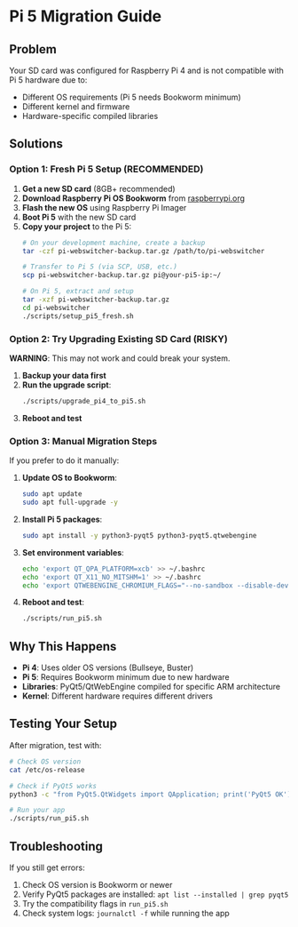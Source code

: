 # Pi 5 Migration Guide

## Problem
Your SD card was configured for Raspberry Pi 4 and is not compatible with Pi 5 hardware due to:
- Different OS requirements (Pi 5 needs Bookworm minimum)
- Different kernel and firmware
- Hardware-specific compiled libraries

## Solutions

### Option 1: Fresh Pi 5 Setup (RECOMMENDED)

1. **Get a new SD card** (8GB+ recommended)
2. **Download Raspberry Pi OS Bookworm** from [raspberrypi.org](https://www.raspberrypi.org/downloads/)
3. **Flash the new OS** using Raspberry Pi Imager
4. **Boot Pi 5** with the new SD card
5. **Copy your project** to the Pi 5:
   ```bash
   # On your development machine, create a backup
   tar -czf pi-webswitcher-backup.tar.gz /path/to/pi-webswitcher
   
   # Transfer to Pi 5 (via SCP, USB, etc.)
   scp pi-webswitcher-backup.tar.gz pi@your-pi5-ip:~/
   
   # On Pi 5, extract and setup
   tar -xzf pi-webswitcher-backup.tar.gz
   cd pi-webswitcher
   ./scripts/setup_pi5_fresh.sh
   ```

### Option 2: Try Upgrading Existing SD Card (RISKY)

**WARNING**: This may not work and could break your system.

1. **Backup your data first**
2. **Run the upgrade script**:
   ```bash
   ./scripts/upgrade_pi4_to_pi5.sh
   ```
3. **Reboot and test**

### Option 3: Manual Migration Steps

If you prefer to do it manually:

1. **Update OS to Bookworm**:
   ```bash
   sudo apt update
   sudo apt full-upgrade -y
   ```

2. **Install Pi 5 packages**:
   ```bash
   sudo apt install -y python3-pyqt5 python3-pyqt5.qtwebengine
   ```

3. **Set environment variables**:
   ```bash
   echo 'export QT_QPA_PLATFORM=xcb' >> ~/.bashrc
   echo 'export QT_X11_NO_MITSHM=1' >> ~/.bashrc
   echo 'export QTWEBENGINE_CHROMIUM_FLAGS="--no-sandbox --disable-dev-shm-usage --disable-gpu-sandbox"' >> ~/.bashrc
   ```

4. **Reboot and test**:
   ```bash
   ./scripts/run_pi5.sh
   ```

## Why This Happens

- **Pi 4**: Uses older OS versions (Bullseye, Buster)
- **Pi 5**: Requires Bookworm minimum due to new hardware
- **Libraries**: PyQt5/QtWebEngine compiled for specific ARM architecture
- **Kernel**: Different hardware requires different drivers

## Testing Your Setup

After migration, test with:
```bash
# Check OS version
cat /etc/os-release

# Check if PyQt5 works
python3 -c "from PyQt5.QtWidgets import QApplication; print('PyQt5 OK')"

# Run your app
./scripts/run_pi5.sh
```

## Troubleshooting

If you still get errors:
1. Check OS version is Bookworm or newer
2. Verify PyQt5 packages are installed: `apt list --installed | grep pyqt5`
3. Try the compatibility flags in `run_pi5.sh`
4. Check system logs: `journalctl -f` while running the app
